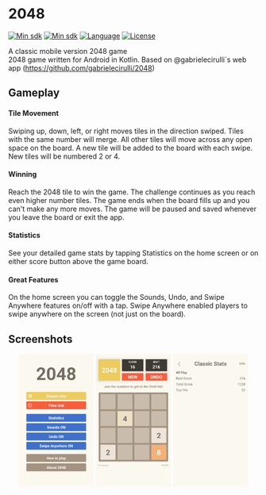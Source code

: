 # 2048
[![Min sdk](https://img.shields.io/badge/platform-Android-00E676.svg)](https://github.com/carolinemusyoka/2048TheGame/blob/master/app/build.gradle)
[![Min sdk](https://img.shields.io/badge/minsdk-21-yellow.svg)](https://github.com/carolinemusyoka/2048TheGame/blob/master/app/build.gradle)
[![Language](https://img.shields.io/badge/language-kotlin-orange.svg)](https://github.com/carolinemusyoka/2048TheGame/blob/master/app/build.gradle)
[![License](https://img.shields.io/apm/l/vim-mode)](https://github.com/carolinemusyoka/2048TheGame/blob/master/LICENSE)

A classic mobile version 2048 game   
2048 game written for Android in Kotlin. Based on @gabrielecirulli`s web app (https://github.com/gabrielecirulli/2048)

 ## Gameplay
#### Tile Movement
Swiping up, down, left, or right moves tiles in the direction swiped.
        Tiles with the same number will merge. All other tiles will move across any open space on
        the board. A new tile will be added to the board with each swipe. New tiles will be numbered
        2 or 4.
        
#### Winning
Reach the 2048 tile to win the game. The challenge continues as you
        reach even higher number tiles. The game ends when the board fills up and you can\'t make
        any more moves. The game will be paused and saved whenever you leave the board or exit the
        app.
#### Statistics
See your detailed game stats by tapping Statistics on the home screen
        or on either score button above the game board.
#### Great Features
On the home screen you can toggle the Sounds, Undo, and Swipe Anywhere
        features on/off with a tap. Swipe Anywhere enabled players to swipe anywhere on the screen
        (not just on the board).

## Screenshots 
<p align="center">
<img src="/Screenshots/1.png" width="30%"/>
<img src="/Screenshots/2.png" width="30%"/> 
<img src="/Screenshots/3.png" width="30%"/> 
</p>
